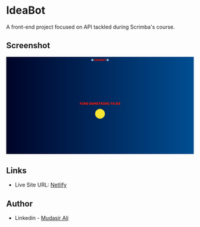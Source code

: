 # IdeaBot

A front-end project focused on API tackled during Scrimba's course.

## Screenshot

![](Screenshot.png)

## Links

- Live Site URL: [Netlify](https://iqadmat-ideabot.netlify.app/)

## Author

- Linkedin - [Mudasir Ali](https://www.linkedin.com/in/iqadmat/)
